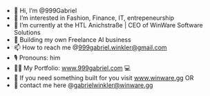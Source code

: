 - 👋 Hi, I’m @999Gabriel
- 👀 I’m interested in Fashion, Finance, IT, entrepeneurship
- 🌱 I’m currently at the HTL Anichstraße | CEO of WinWare Software Solutions 
- 🔗 Building my own Freelance AI business 
- 📫 How to reach me @999gabriel.winkler@gmail.com
- 🎙️ Pronouns: him
- 👨‍💻 My Portfolio: www.999gabriel.com 💻
- 🦾 If you need something built for you visit www.winware.gg OR
- 📨 contact me here @gabrielwinkler@winware.gg

<!---
999Gabriel/999Gabriel is a ✨ special ✨ repository because its `README.md` (this file) appears on your GitHub profile.
You can click the Preview link to take a look at your changes.
--->
